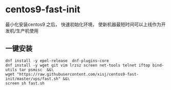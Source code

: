 # centos9-fast-init
最小化安装centos9 之后， 快速初始化环境， 使新机器最短时间可以上线作为开发机/生产机使用

## 一键安装

```
dnf install -y epel-release  dnf-plugins-core
dnf install -y wget git vim lrzsz screen net-tools telnet iftop bind-utils tar psmisc  &&\
wget "https://raw.githubusercontent.com/xisj/centos9-fast-init/master/vps/fast.sh" &&\
screen sh fast.sh 

```
 

